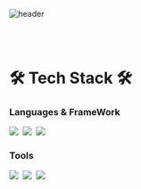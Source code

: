 ![header](https://capsule-render.vercel.app/api?type=waving&color=gradient&height=120&animation=fadeIn&section=footer&text=💻Welcome!&fontAlign=70&fontColor=40e0d0)

<br>
<br>

# 🛠️ Tech Stack 🛠️

<h3>Languages & FrameWork</h3>
<p>
  <img src="https://img.shields.io/badge/Android-3DDC84?style=flat-square&logo=Android&logoColor=white"/></a>&nbsp
  <img src="https://img.shields.io/badge/Kotlin-7F52FF?style=flat-square&logo=Kotlin&logoColor=white"/></a>&nbsp
  <img src="https://img.shields.io/badge/MySQL-4479A1?style=flat-square&logo=MySQL&logoColor=white"/></a>&nbsp
</p>

<h3>Tools</h3>
<p>
  <img src="https://img.shields.io/badge/Figma-F24E1E?style=flat-square&logo=Figma&logoColor=white"/></a>&nbsp
  <img src="https://img.shields.io/badge/Github-181717?style=flat-square&logo=Github&logoColor=white"/></a>&nbsp
  <img src="https://img.shields.io/badge/Firebase-FFCA28?style=flat-square&logo=Firebase&logoColor=white"/></a>&nbsp
</p>

